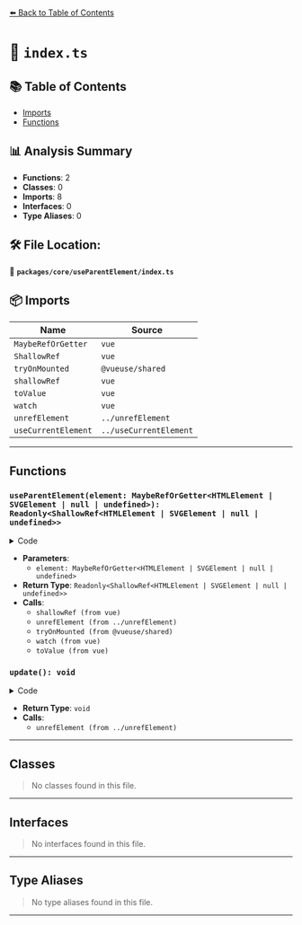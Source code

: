 [⬅️ Back to Table of Contents](../../../index.md)

# 📄 `index.ts`

## 📚 Table of Contents

- [Imports](#imports)
- [Functions](#functions)

## 📊 Analysis Summary

- **Functions**: 2
- **Classes**: 0
- **Imports**: 8
- **Interfaces**: 0
- **Type Aliases**: 0

## 🛠️ File Location:
📂 **`packages/core/useParentElement/index.ts`**

## 📦 Imports

| Name | Source |
|------|--------|
| `MaybeRefOrGetter` | `vue` |
| `ShallowRef` | `vue` |
| `tryOnMounted` | `@vueuse/shared` |
| `shallowRef` | `vue` |
| `toValue` | `vue` |
| `watch` | `vue` |
| `unrefElement` | `../unrefElement` |
| `useCurrentElement` | `../useCurrentElement` |


---

## Functions

### `useParentElement(element: MaybeRefOrGetter<HTMLElement | SVGElement | null | undefined>): Readonly<ShallowRef<HTMLElement | SVGElement | null | undefined>>`

<details><summary>Code</summary>

```ts
export function useParentElement(
  element: MaybeRefOrGetter<HTMLElement | SVGElement | null | undefined> = useCurrentElement<HTMLElement | SVGAElement>(),
): Readonly<ShallowRef<HTMLElement | SVGElement | null | undefined>> {
  const parentElement = shallowRef<HTMLElement | SVGElement | null | undefined>()

  const update = () => {
    const el = unrefElement(element)
    if (el)
      parentElement.value = el.parentElement
  }

  tryOnMounted(update)
  watch(() => toValue(element), update)

  return parentElement
}
```
</details>

- **Parameters**:
  - `element: MaybeRefOrGetter<HTMLElement | SVGElement | null | undefined>`
- **Return Type**: `Readonly<ShallowRef<HTMLElement | SVGElement | null | undefined>>`
- **Calls**:
  - `shallowRef (from vue)`
  - `unrefElement (from ../unrefElement)`
  - `tryOnMounted (from @vueuse/shared)`
  - `watch (from vue)`
  - `toValue (from vue)`
### `update(): void`

<details><summary>Code</summary>

```ts
() => {
    const el = unrefElement(element)
    if (el)
      parentElement.value = el.parentElement
  }
```
</details>

- **Return Type**: `void`
- **Calls**:
  - `unrefElement (from ../unrefElement)`

---

## Classes

> No classes found in this file.


---

## Interfaces

> No interfaces found in this file.


---

## Type Aliases

> No type aliases found in this file.


---